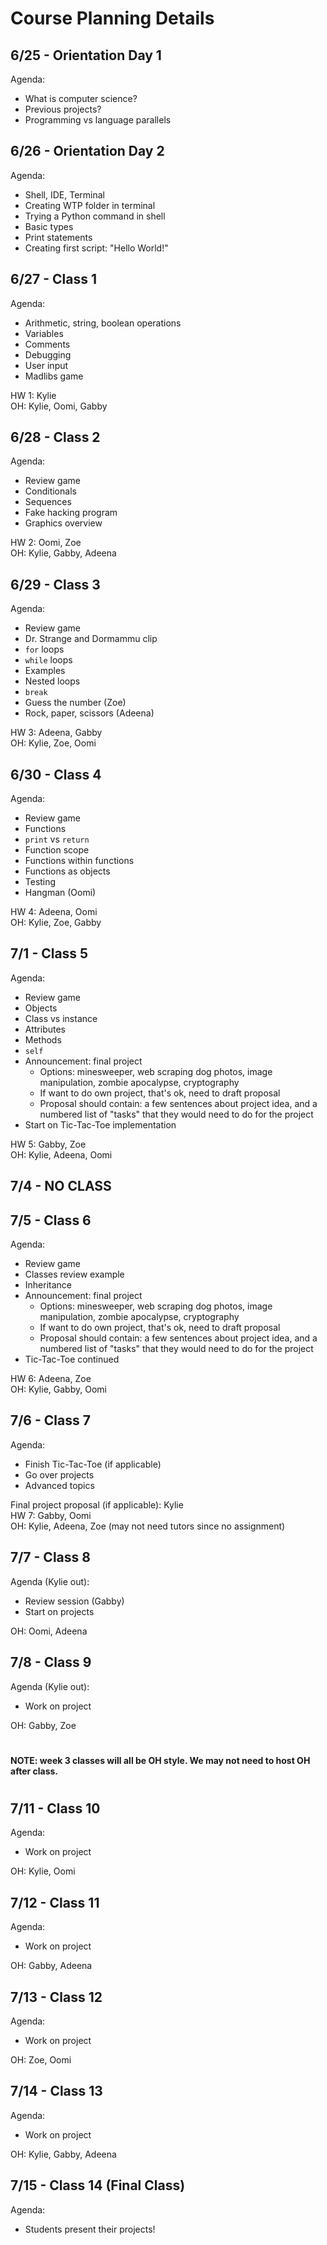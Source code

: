 # Course Planning Details

## 6/25 - Orientation Day 1

Agenda:

- What is computer science?
- Previous projects?
- Programming vs language parallels

## 6/26 - Orientation Day 2

Agenda:

- Shell, IDE, Terminal
- Creating WTP folder in terminal
- Trying a Python command in shell
- Basic types
- Print statements
- Creating first script: "Hello World!"

## 6/27 - Class 1

Agenda:

- Arithmetic, string, boolean operations
- Variables
- Comments
- Debugging
- User input
- Madlibs game

HW 1: Kylie\
OH: Kylie, Oomi, Gabby

## 6/28 - Class 2

Agenda:

- Review game
- Conditionals
- Sequences
- Fake hacking program
- Graphics overview

HW 2: Oomi, Zoe\
OH: Kylie, Gabby, Adeena

## 6/29 - Class 3

Agenda:

- Review game
- Dr. Strange and Dormammu clip
- `for` loops
- `while` loops
- Examples
- Nested loops
- `break`
- Guess the number (Zoe)
- Rock, paper, scissors (Adeena)

HW 3: Adeena, Gabby\
OH: Kylie, Zoe, Oomi

## 6/30 - Class 4

Agenda:

- Review game
- Functions
- `print` vs `return`
- Function scope
- Functions within functions
- Functions as objects
- Testing
- Hangman (Oomi)

HW 4: Adeena, Oomi\
OH: Kylie, Zoe, Gabby

## 7/1 - Class 5

Agenda:

- Review game
- Objects
- Class vs instance
- Attributes
- Methods
- `self`
- Announcement: final project
  - Options: minesweeper, web scraping dog photos, image manipulation, zombie apocalypse, cryptography
  - If want to do own project, that's ok, need to draft proposal
  - Proposal should contain: a few sentences about project idea, and a numbered list of "tasks" that they would need to do for the project
- Start on Tic-Tac-Toe implementation

HW 5: Gabby, Zoe\
OH: Kylie, Adeena, Oomi

## 7/4 - NO CLASS

## 7/5 - Class 6

Agenda:

- Review game
- Classes review example
- Inheritance
- Announcement: final project
  - Options: minesweeper, web scraping dog photos, image manipulation, zombie apocalypse, cryptography
  - If want to do own project, that's ok, need to draft proposal
  - Proposal should contain: a few sentences about project idea, and a numbered list of "tasks" that they would need to do for the project
- Tic-Tac-Toe continued

HW 6: Adeena, Zoe\
OH: Kylie, Gabby, Oomi

## 7/6 - Class 7

Agenda:

- Finish Tic-Tac-Toe (if applicable)
- Go over projects
- Advanced topics

Final project proposal (if applicable): Kylie\
HW 7: Gabby, Oomi\
OH: Kylie, Adeena, Zoe (may not need tutors since no assignment)

## 7/7 - Class 8

Agenda (Kylie out):

- Review session (Gabby)
- Start on projects

OH: Oomi, Adeena

## 7/8 - Class 9

Agenda (Kylie out):

- Work on project

OH: Gabby, Zoe

#

**NOTE: week 3 classes will all be OH style. We may not need to host OH after class.**

#

## 7/11 - Class 10

Agenda:

- Work on project

OH: Kylie, Oomi

## 7/12 - Class 11

Agenda:

- Work on project

OH: Gabby, Adeena

## 7/13 - Class 12

Agenda:

- Work on project

OH: Zoe, Oomi

## 7/14 - Class 13

Agenda:

- Work on project

OH: Kylie, Gabby, Adeena

## 7/15 - Class 14 (Final Class)

Agenda:

- Students present their projects!
